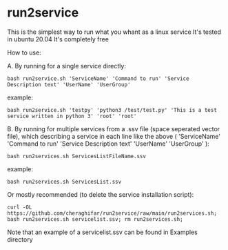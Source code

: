# run2service

This is the simplest way to run what you whant as a linux service
It's tested in ubuntu 20.04
It's completely free

How to use:

A.
By running for a single service directly:

  `bash run2service.sh 'ServiceName' 'Command to run' 'Service Description text' 'UserName' 'UserGroup'`
  
  example:
  
    bash run2service.sh 'testpy' 'python3 /test/test.py' 'This is a test service written in python 3' 'root' 'root'


B.
By running for multiple services from a .ssv file (space seperated vector file), which describing a service in each line like the above ( 'ServiceName' 'Command to run' 'Service Description text' 'UserName' 'UserGroup' ):

  `bash run2services.sh ServicesListFileName.ssv`
  
  example:
  
    bash run2services.sh ServicesList.ssv


Or mostly recommended (to delete the service installation script):

    curl -OL https://github.com/cheraghifar/run2service/raw/main/run2services.sh; bash run2services.sh servicelist.ssv; rm run2services.sh;




Note that an example of a servicelist.ssv can be found in Examples directory
